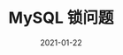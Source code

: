 ---
title: MySQL 锁问题
date: 2021-01-22
sidebar: auto
categories:
 - MySQL
tags:
- MySQL
prev: false
next: false
---
